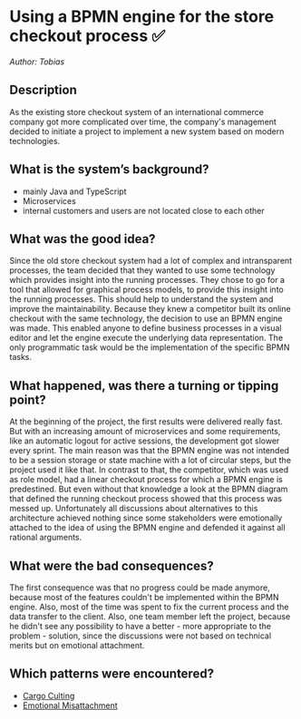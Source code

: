 # Using a BPMN engine for the store checkout process ✅
*Author: Tobias*

## Description
As the existing store checkout system of an international commerce company got more complicated over time, the company's management decided to initiate a project to implement a new system based on modern technologies.

## What is the system’s background?
- mainly Java and TypeScript
- Microservices
- internal customers and users are not located close to each other

## What was the good idea?
Since the old store checkout system had a lot of complex and intransparent processes, the team decided that they wanted to use some technology which provides insight into the running processes. They chose to go for a tool that allowed for graphical process models, to provide this insight into the running processes.
This should help to understand the system and improve the maintainability.
Because they knew a competitor built its online checkout with the same technology, the decision to use an BPMN engine was made. This enabled anyone to define business processes in a visual editor and let the engine execute the underlying data representation. The only programmatic task would be the implementation of the specific BPMN tasks.

## What happened, was there a turning or tipping point?
At the beginning of the project, the first results were delivered really fast. But with an increasing amount of microservices and some requirements, like an automatic logout for active sessions, the development got slower every sprint.
The main reason was that the BPMN engine was not intended to be a session storage or state machine with a lot of circular steps, but the project used it like that. In contrast to that, the competitor, which was used as role model, had a linear checkout process for which a BPMN engine is predestined. 
But even without that knowledge a look at the BPMN diagram that defined the running checkout process showed that this process was messed up. 
Unfortunately all discussions about alternatives to this architecture achieved nothing since some stakeholders were emotionally attached to the idea of using the BPMN engine and defended it against all rational arguments. 

## What were the bad consequences?
The first consequence was that no progress could be made anymore, because most of the features couldn't be implemented within the BPMN engine. Also, most of the time was spent to fix the current process and the data transfer to the client.
Also, one team member left the project, because he didn't see any possibility to have a better - more appropriate to the problem - solution, since the discussions were not based on technical merits but on emotional attachment.

## Which patterns were encountered?
- [Cargo Culting](../patterns/cargo_culting.md)
- [Emotional Misattachment](../patterns/emotional_misattachment.md)
